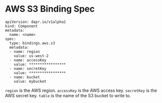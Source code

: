 # AWS S3 Binding Spec

```
apiVersion: dapr.io/v1alpha1
kind: Component
metadata:
  name: <name>
spec:
  type: bindings.aws.s3
  metadata:
  - name: region
    value: us-west-2
  - name: accessKey
    value: *****************
  - name: secretKey
    value: *****************
  - name: bucket
    value: mybucket
```

`region` is the AWS region.
`accessKey` is the AWS access key.
`secretKey` is the AWS secret key.
`table` is the name of the S3 bucket to write to.